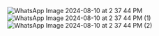![WhatsApp Image 2024-08-10 at 2 37 44 PM](https://github.com/user-attachments/assets/b0eaa394-9ebb-4aa7-8da5-de349a338fca)
![WhatsApp Image 2024-08-10 at 2 37 44 PM (1)](https://github.com/user-attachments/assets/0bac6f3e-4f06-4694-bd27-13b2acd53d49)
![WhatsApp Image 2024-08-10 at 2 37 44 PM (2)](https://github.com/user-attachments/assets/2249bc77-5a3a-4fed-b9c0-3bee78b85f25)

